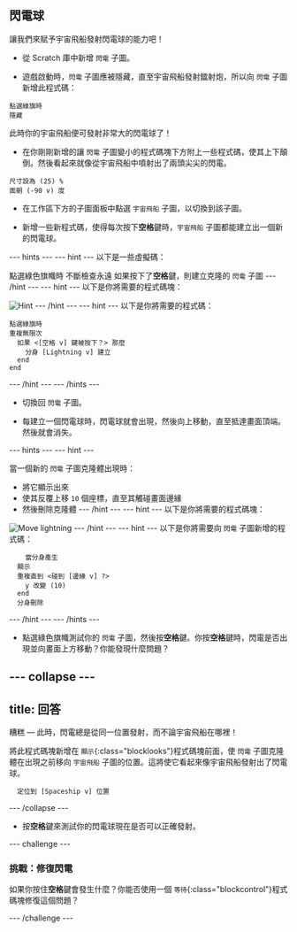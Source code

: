 ## 閃電球

讓我們來賦予宇宙飛船發射閃電球的能力吧！

+ 從 Scratch 庫中新增 `閃電` 子圖。  

+ 遊戲啟動時，`閃電` 子圖應被隱藏，直至宇宙飛船發射鐳射炮，所以向 `閃電` 子圖新增此程式碼：

```blocks
點選綠旗時
隱藏
```

此時你的宇宙飛船便可發射非常大的閃電球了！

+ 在你剛剛新增的讓 `閃電` 子圖變小的程式碼塊下方附上一些程式碼，使其上下顛倒。然後看起來就像從宇宙飛船中噴射出了兩頭尖尖的閃電。

```blocks
尺寸設為 (25) %
面朝 (-90 v) 度
```

+ 在工作區下方的子圖面板中點選 `宇宙飛船` 子圖，以切換到該子圖。

+ 新增一些新程式碼，使得每次按下**空格**鍵時，`宇宙飛船` 子圖都能建立出一個新的閃電球。

--- hints ---
--- hint ---
以下是一些虛擬碼：

點選綠色旗幟時
不斷檢查永遠
如果按下了**空格**鍵，則建立克隆的 `閃電` 子圖
--- /hint ---
--- hint ---
以下是你將需要的程式碼塊：

![Hint](images/hint-lightning.png)
--- /hint ---
--- hint ---
以下是你將需要的程式碼：

```blocks
點選綠旗時
重複無限次 
  如果 <[空格 v] 鍵被按下？> 那麼 
    分身 [Lightning v] 建立
  end
end
```
--- /hint ---
--- /hints ---

+ 切換回 `閃電` 子圖。

+ 每建立一個閃電球時，閃電球就會出現，然後向上移動，直至抵達畫面頂端。然後就會消失。

--- hints ---
--- hint ---

當一個新的 `閃電` 子圖克隆體出現時：
- 將它顯示出來
- 使其反覆上移 `10` 個座標，直至其觸碰畫面邊緣
- 然後刪除克隆體
--- /hint ---
--- hint ---
以下是你將需要的程式碼塊：

![Move lightning](images/move-hint-lightning.png)
--- /hint ---
--- hint ---
以下是你將需要向 `閃電` 子圖新增的程式碼：

```blocks
	當分身產生
  顯示
  重複直到 <碰到 [邊緣 v] ?> 
    y 改變 (10)
  end
  分身刪除
```
--- /hint ---
--- /hints ---



+ 點選綠色旗幟測試你的 `閃電` 子圖，然後按**空格**鍵。你按**空格**鍵時，閃電是否出現並向畫面上方移動？你能發現什麼問題？

--- collapse ---
---
title: 回答
---
糟糕 — 此時，閃電總是從同一位置發射，而不論宇宙飛船在哪裡！

將此程式碼塊新增在 `顯示`{:class="blocklooks"}程式碼塊前面，使 `閃電` 子圖克隆體在出現之前移向 `宇宙飛船` 子圖的位置。這將使它看起來像宇宙飛船發射出了閃電球。

```blocks
  定位到 [Spaceship v] 位置
```

--- /collapse ---

+ 按**空格**鍵來測試你的閃電球現在是否可以正確發射。

--- challenge ---
### 挑戰：修復閃電
如果你按住**空格**鍵會發生什麼？你能否使用一個 `等待`{:class="blockcontrol"}程式碼塊修復這個問題？

--- /challenge ---
